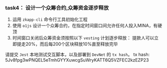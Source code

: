 
### task4： 设计一个众筹合约,众筹资金逐步释放

1. 运用 `zkapp-cli` 命令行工具初始化工程
2. 使用 `o1js` 设计一个众筹合约，在指定时间窗口间允许任何人投入MINA，有硬顶
3. 时间窗口关闭后众筹资金须按照以下 `vesting` 计划逐步释放： 提款人可以立即提走20%，而后每200个区块释放10%直至释放完毕

请提交 `Jest` 本地测试交互脚本，以及部署到 `DevNet` 的 `tx hash`。
tx hash: 5Jv8fpg3wPNQEL5eTmhGYYXuwcgSuWryKATT6Q5VZFEC2kzEZP23
